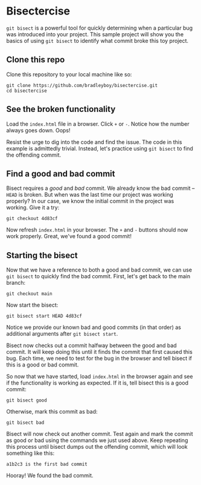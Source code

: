 # Bisectercise

`git bisect` is a powerful tool for quickly determining when a particular bug was introduced into your project. This sample project will show you the basics of using `git bisect` to identify what commit broke this toy project.

## Clone this repo

Clone this repository to your local machine like so:

```
git clone https://github.com/bradleyboy/bisectercise.git
cd bisectercise
```

## See the broken functionality

Load the `index.html` file in a browser. Click `+` or `-`. Notice how the number always goes down. Oops!

Resist the urge to dig into the code and find the issue. The code in this example is admittedly trivial. Instead, let's practice using `git bisect` to find the offending commit.

## Find a good and bad commit

Bisect requires a *good* and *bad* commit. We already know the bad commit – `HEAD` is broken. But when was the last time our project was working properly? In our case, we know the initial commit in the project was working. Give it a try:

```
git checkout 4d83cf
```

Now refresh `index.html` in your browser. The `+` and `-` buttons should now work properly. Great, we've found a good commit!

## Starting the bisect

Now that we have a reference to both a good and bad commit, we can use `git bisect` to quickly find the bad commit. First, let's get back to the main branch:

```
git checkout main
```

Now start the bisect:

```
git bisect start HEAD 4d83cf
```

Notice we provide our known bad and good commits (in that order) as additional arguments after `git bisect start`.

Bisect now checks out a commit halfway between the good and bad commit. It will keep doing this until it finds the commit that first caused this bug. Each time, we need to test for the bug in the browser and tell bisect if this is a good or bad commit.

So now that we have started, load `index.html` in the browser again and see if the functionality is working as expected. If it is, tell bisect this is a good commit:

```
git bisect good
```

Otherwise, mark this commit as bad:

```
git bisect bad
```

Bisect will now check out another commit. Test again and mark the commit as good or bad using the commands we just used above. Keep repeating this process until bisect dumps out the offending commit, which will look something like this:

```
a1b2c3 is the first bad commit
```

Hooray! We found the bad commit.


